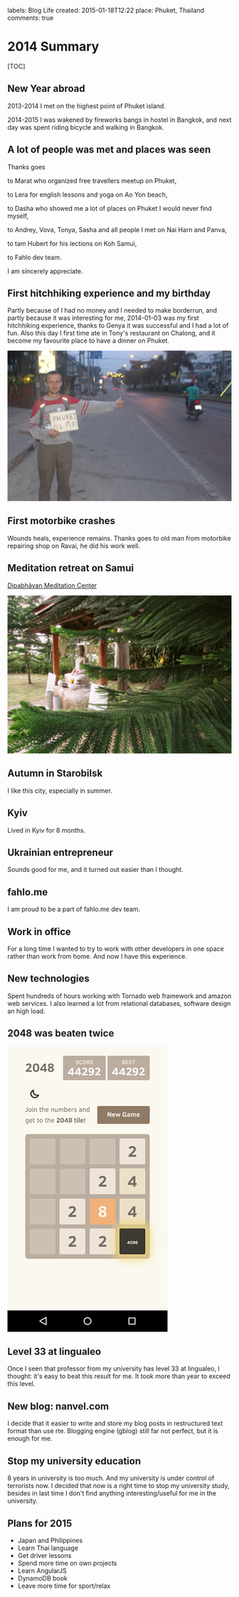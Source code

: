 labels: Blog
        Life
created: 2015-01-18T12:22
place: Phuket, Thailand
comments: true

# 2014 Summary

[TOC]

## New Year abroad

2013-2014 I met on the highest point of Phuket island.

2014-2015 I was wakened by fireworks bangs in hostel in Bangkok, and next day was spent riding bicycle and walking in Bangkok.

## A lot of people was met and places was seen

Thanks goes

to Marat who organized free travellers meetup on Phuket,

to Lera for english lessons and yoga on Ao Yon beach,

to Dasha who showed me a lot of places on Phuket I would never find myself,

to Andrey, Vova, Tonya, Sasha and all people I met on Nai Harn and Panva,

to tam Hubert for his lections on Koh Samui,

to Fahlo dev team.

I am sincerely appreciate.

## First hitchhiking experience and my birthday

Partly because of I had no money and I needed to make borderrun, and partly because it was interesting for me, 2014-01-03 was my first hitchhiking experience, thanks to Genya it was successful and I had a lot of fun. Also this day I first time ate in Tony's restaurant on Chalong, and it become my favourite place to have a dinner on Phuket.

![Hitchhiking](hitchhiking.jpg)

## First motorbike crashes

Wounds heals, experience remains. Thanks goes to old man from motorbike repairing shop on Ravai, he did his work well.

## Meditation retreat on Samui

[Dipabhāvan Meditation Center](http://dipabhavan.weebly.com/)

![Dipabhavan Meditation Center, Samui](retreat_samui.jpg)

## Autumn in Starobilsk

I like this city, especially in summer.

## Kyiv

Lived in Kyiv for 8 months.

## Ukrainian entrepreneur

Sounds good for me, and it turned out easier than I thought.

## fahlo.me

I am proud to be a part of fahlo.me dev team.

## Work in office

For a long time I wanted to try to work with other developers in one space rather than work from home. And now I have this experience.

## New technologies

Spent hundreds of hours working with Tornado web framework and amazon web services. I also learned a lot from relational databases, software design an high load.

## 2048 was beaten twice

![4096](i2048.png)

## Level 33 at lingualeo

Once I seen that professor from my university has level 33 at lingualeo, I thought: it's easy to beat this result for me. It took more than year to exceed this level.

## New blog: nanvel.com

I decide that it easier to write and store my blog posts in restructured text format than use rte. Blogging engine (gblog) still far not perfect, but it is enough for me.

## Stop my university education

8 years in university is too much. And my university is under control of terrorists now. I decided that now is a right time to stop my university study, besides in last time I don't find anything interesting/useful for me in the university.

## Plans for 2015

- Japan and Philippines
- Learn Thai language
- Get driver lessons
- Spend more time on own projects
- Learn AngularJS
- DynamoDB book
- Leave more time for sport/relax
